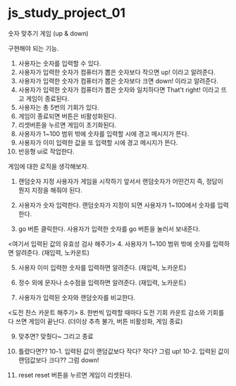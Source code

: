 # js_study_project_01

숫자 맞추기 게임 (up & down)

구현해야 되는 기능.
1. 사용자는 숫자를 입력할 수 있다.
2. 사용자가 입력한 숫자가 컴퓨터가 뽑은 숫자보다 작으면 up! 이라고 알려준다.
3. 사용자가 입력한 숫자가 컴퓨터가 뽑은 숫자보다 크면 down! 이라고 알려준다.
4. 사용자가 입력한 숫자가 컴퓨터가 뽑은 숫자와 일치하다면 That't right! 이라고 뜨고 게임이 종료된다.
5. 사용자는 총 5번의 기회가 있다.
6. 게임이 종료되면 버튼은 비활성화된다.
7. 리셋버튼을 누르면 게임이 초기화된다.
8. 사용자가 1~100 범위 밖에 숫자를 입력할 시에 경고 메시지가 뜬다.
9. 사용자가 이미 입력한 값을 또 입력할 시에 경고 메시지가 뜬다.
10. 반응형 ui로 작업한다.


게임에 대한 로직을 생각해보자.
1. 랜덤숫자 지정
사용자가 게임을 시작하기 앞서서 랜덤숫자가 어떤건지 즉, 정답이 뭔지 지정을 해줘야 된다. 

2. 사용자가 숫자 입력한다. 
랜덤숫자가 지정이 되면 사용자가 1~100에서 숫자를 입력한다.

3. go 버튼 클릭한다.
사용자가 입력한 숫자를 go 버튼을 눌러서 보내준다.

<여기서 입력된 값의 유효성 검사 해주기>
4. 사용자가 1~100 범위 밖에 숫자를 입력하면 알려준다. (재입력, 노카운트)

5. 사용자 이미 입력한 숫자를 입력하면 알려준다. (재입력, 노카운트)

6. 정수 외에 문자나 소수점을 입력하면 알려준다. (재입력, 노카운트)

7. 사용자가 입력된 숫자와 랜덤숫자를 비교한다.

<도전 찬스 카운트 해주기>
8. 한번씩 입력할 때마다 도전 기회 카운트 감소와 기회를 다 쓰면 게임이 끝난다. (더이상 추측 불가, 버튼 비활성화, 게임 종료)

9. 맞추면? 맞췄다~ 그리고 종료

10. 틀렸다면??
10-1. 입력된 값이 랜덤값보다 작다? 작다? 그럼 up!
10-2. 입력된 값이 랜덤값보다 크다?? 그럼 down!

11. reset
reset 버튼을 누르면 게임이 리셋된다.
